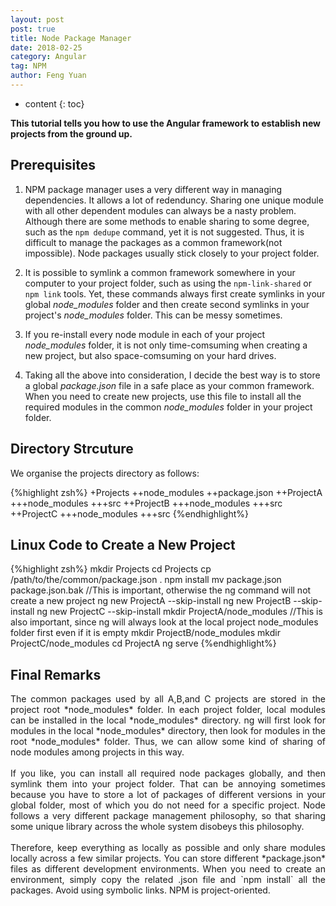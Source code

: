 ```yaml
---
layout: post
post: true
title: Node Package Manager
date: 2018-02-25
category: Angular
tag: NPM
author: Feng Yuan
---
```


* content
{: toc}




**This tutorial tells you how to use the Angular framework to establish new projects from the ground up.**

## Prerequisites

1. NPM package manager uses a very different way in managing dependencies. It allows a lot of redenduncy. Sharing one unique module with all other dependent modules can always be a nasty problem. Although there are some methods to enable sharing to some degree, such as the `npm dedupe` command, yet it is not suggested. Thus, it is difficult to manage the packages as a common framework(not impossible). Node packages usually stick closely to your project folder.


2. It is possible to symlink a common framework somewhere in your computer to your project folder, such as using the `npm-link-shared` or `npm link` tools. Yet, these commands always first create symlinks in your global *node_modules* folder and then create second symlinks in your project's *node_modules* folder. This can be messy sometimes.


3. If you re-install every node module in each of your project *node_modules* folder, it is not only time-comsuming when creating a new project, but also space-comsuming on your hard drives.


4. Taking all the above into consideration, I decide the best way is to store a global *package.json* file in a safe place as your common framework. When you need to create new projects, use this file to install all the required modules in the common *node_modules* folder in your project folder.



## Directory Strcuture

We organise the projects directory as follows:

{%highlight zsh%}
+Projects
++node_modules
++package.json
++ProjectA
+++node_modules
+++src
++ProjectB
+++node_modules
+++src
++ProjectC
+++node_modules
+++src
{%endhighlight%}

## Linux Code to Create a New Project

{%highlight zsh%}
mkdir Projects
cd Projects
cp /path/to/the/common/package.json .
npm install
mv package.json package.json.bak                    //This is important, otherwise the ng command will not create a new project
ng new ProjectA --skip-install
ng new ProjectB --skip-install
ng new ProjectC --skip-install
mkdir ProjectA/node_modules                         //This is also important, since ng will always look at the local project node_modules folder first even if it is empty
mkdir ProjectB/node_modules
mkdir ProjectC/node_modules
cd ProjectA
ng serve
{%endhighlight%}

## Final Remarks

<div style="text-align: justify">
The common packages used by all A,B,and C projects are stored in the project root *node_modules* folder. In each project folder, local modules can be installed in the local *node_modules* directory. ng will first look for modules in the local *node_modules* directory, then look for modules in the root *node_modules* folder. Thus, we can allow some kind of sharing of node modules among projects in this way.
</div><br/>
<div style="text-align: justify">
If you like, you can install all required node packages globally, and then symlink them into your project folder. That can be annoying sometimes because you have to store a lot of packages of different versions in your global folder, most of which you do not need for a specific project. Node follows a very different package management philosophy, so that sharing some unique library across the whole system disobeys this philosophy.
</div><br/>
<div style="text-align: justify">
Therefore, keep everything as locally as possible and only share modules locally across a few similar projects. You can store different *package.json* files as different development environments. When you need to create an environment, simply copy the related .json file and `npm install` all the packages. Avoid using symbolic links. NPM is project-oriented.
</div><br/>
